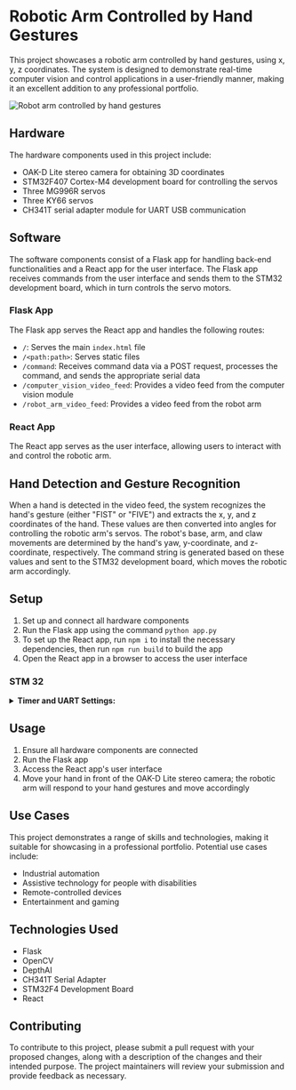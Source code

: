 # Robotic Arm Controlled by Hand Gestures

This project showcases a robotic arm controlled by hand gestures, using x, y, z coordinates. The system is designed to demonstrate real-time computer vision and control applications in a user-friendly manner, making it an excellent addition to any professional portfolio.

![Robot arm controlled by hand gestures](readme_assets/gesture_controlled_robot_arm_demo_1.gif)

## Hardware

The hardware components used in this project include:

- OAK-D Lite stereo camera for obtaining 3D coordinates
- STM32F407 Cortex-M4 development board for controlling the servos
- Three MG996R servos
- Three KY66 servos
- CH341T serial adapter module for UART USB communication

## Software

The software components consist of a Flask app for handling back-end functionalities and a React app for the user interface. The Flask app receives commands from the user interface and sends them to the STM32 development board, which in turn controls the servo motors.

### Flask App

The Flask app serves the React app and handles the following routes:

- `/`: Serves the main `index.html` file
- `/<path:path>`: Serves static files
- `/command`: Receives command data via a POST request, processes the command, and sends the appropriate serial data
- `/computer_vision_video_feed`: Provides a video feed from the computer vision module
- `/robot_arm_video_feed`: Provides a video feed from the robot arm

### React App

The React app serves as the user interface, allowing users to interact with and control the robotic arm.

## Hand Detection and Gesture Recognition

When a hand is detected in the video feed, the system recognizes the hand's gesture (either "FIST" or "FIVE") and extracts the x, y, and z coordinates of the hand. These values are then converted into angles for controlling the robotic arm's servos. The robot's base, arm, and claw movements are determined by the hand's yaw, y-coordinate, and z-coordinate, respectively. The command string is generated based on these values and sent to the STM32 development board, which moves the robotic arm accordingly.

## Setup

1. Set up and connect all hardware components
2. Run the Flask app using the command `python app.py`
3. To set up the React app, run `npm i` to install the necessary dependencies, then run `npm run build` to build the app
4. Open the React app in a browser to access the user interface

### STM 32

<details><summary><b>Timer and UART Settings:</b></summary>

## Main Components

### SystemClock_Config: Configure the system clock
<ul>
    <li>MX_GPIO_Init: Initialize GPIO pins</li>
    <li>MX_TIM2_Init: Initialize Timer 2</li>
    <li>MX_TIM3_Init: Initialize Timer 3</li>
    <li>MX_UART4_Init: Initialize UART 4</li>
</ul>

### Key Functions
<ul>
    <li>moveRobotArmJoint: Controls the movement of the robotic arm joints</li>
    <li>send_echo: Sends a message through UART</li>
</ul>

### Usage
<ol>
    <li>Compile the provided source code using STM32CubeIDE.</li>
    <li>Flash the compiled code to the STM32F4XX microcontroller.</li>
    <li>Connect the servo motors to the respective GPIO pins mentioned in the code.</li>
    <li>Power up the system and establish a UART connection to communicate with the robotic arm.</li>
    <li>Send commands in the following format: #JOINT-ANGLE,JOINT-ANGLE,...\n. Example: #BASE1-90,ARM2-45,ARM3-135\n
The robotic arm will move the joints to the specified angles.</li>
</ol>

# PWM Pin Clock Configurations

In order to achieve a timer frequency of 50Hz with a 84MHz APB1 timer clock and a 84MHz APB1 peripheral clock we do the calculation below.

Here's the calculation:

Timer frequency = APB1 timer clock / (PSC + 1) / (ARR + 1)
Timer frequency = 84,000,000 Hz / (41 + 1) / (39999 + 1) ≈ 50 Hz
Solving for PSC: PSC = 41
Solving for ARR: ARR = 39999

<div align="center">
  <img src="readme_assets/clock_config.png" alt="MarineGEO circle logo" width="400"/>
  <img src="readme_assets/prescalor.png" alt="MarineGEO circle logo" width="400"/>
</div>

</details>


## Usage

1. Ensure all hardware components are connected
2. Run the Flask app
3. Access the React app's user interface
4. Move your hand in front of the OAK-D Lite stereo camera; the robotic arm will respond to your hand gestures and move accordingly

## Use Cases

This project demonstrates a range of skills and technologies, making it suitable for showcasing in a professional portfolio. Potential use cases include:

- Industrial automation
- Assistive technology for people with disabilities
- Remote-controlled devices
- Entertainment and gaming

## Technologies Used

- Flask
- OpenCV
- DepthAI
- CH341T Serial Adapter
- STM32F4 Development Board
- React

## Contributing

To contribute to this project, please submit a pull request with your proposed changes, along with a description of the changes and their intended purpose. The project maintainers will review your submission and provide feedback as necessary.
